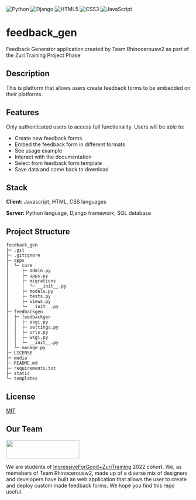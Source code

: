 ![Python](https://img.shields.io/badge/python-3670A0?style=for-the-badge&logo=python&logoColor=ffdd54)
![Django](https://img.shields.io/badge/django-%23092E20.svg?style=for-the-badge&logo=django&logoColor=white)
![HTML5](https://img.shields.io/badge/html5-%23E34F26.svg?style=for-the-badge&logo=html5&logoColor=white)
![CSS3](https://img.shields.io/badge/css3-%231572B6.svg?style=for-the-badge&logo=css3&logoColor=white)
![JavaScript](https://img.shields.io/badge/javascript-%23323330.svg?style=for-the-badge&logo=javascript&logoColor=%23F7DF1E)

# feedback_gen
Feedback Generator application created by Team Rhinocerousw2 as part of the Zuri Training Project Phase

## Description
This is platform that allows users create feedback forms to be embedded on their platforms. 

## Features
Only authenticated users to access full functionality.
Users will be able to: 
- Create new feedback forms 
- Embed the feedback form in different formats
- See usage example 
- Interact with the documentation 
- Select from feedback form template 
- Save data and come back to download 

## Stack
**Client:** Javascript, HTML, CSS languages

**Server:** Python language, Django framework, SQL database

## Project Structure
```
feedback_gen
├─ .git
├─ .gitignore
├─ apps
│  └─ core
│     ├─ admin.py
│     ├─ apps.py
│     ├─ migrations
│     │  └─ __init__.py
│     ├─ models.py
│     ├─ tests.py
│     ├─ views.py
│     └─ __init__.py
├─ feedbackgen
│  ├─ feedbackgen
│  │  ├─ asgi.py
│  │  ├─ settings.py
│  │  ├─ urls.py
│  │  ├─ wsgi.py
│  │  └─ __init__.py
│  └─ manage.py
├─ LICENSE
├─ media
├─ README.md
├─ requirements.txt
├─ static
└─ templates

```
## License
[MIT](https://choosealicense.com/licenses/mit/)

## Our Team
<img src="https://res.cloudinary.com/zuri-team/image/upload/zuriboard/tenant-logo/ms5faj5pae6nd03wazk1.png" width="200" height="50">

We are students of [IngressiveForGood+ZuriTraining](https://training.zuri.team) 2022 cohort. We, as memebers of Team Rhinocerousw2, made up of a diverse mix of designers and developers have built an web application that allows the user to create and deploy custom made feedback forms. We hope you find this repo useful. 


